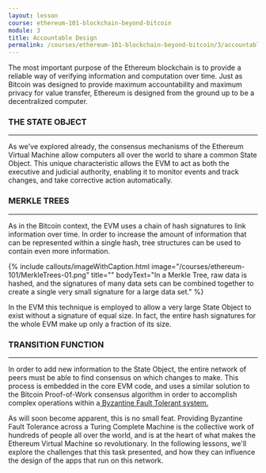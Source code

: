 ```yaml
---
layout: lesson
course: ethereum-101-blockchain-beyond-bitcoin
module: 3
title: Accountable Design
permalink: /courses/ethereum-101-blockchain-beyond-bitcoin/3/accountable-design/
---
```

<span class="openingParagraph">
The most important purpose of the Ethereum blockchain is to provide a reliable way of verifying information and computation over time. Just as Bitcoin was designed to provide maximum accountability and maximum privacy for value transfer, Ethereum is designed from the ground up to be a decentralized computer.</span>

<h3>THE STATE OBJECT</h3>

<hr />

<span style="font-weight: 400;">As we've explored already, the consensus mechanisms of the Ethereum Virtual Machine allow computers all over the world to share a common State Object. This unique characteristic allows the EVM to act as both the executive and judicial authority, enabling it to monitor events and track changes, and take corrective action automatically. </span>

<h3>MERKLE TREES</h3>

<hr />

<span style="font-weight: 400;">As in the Bitcoin context, the EVM uses a chain of hash signatures to link information over time. In order to increase the amount of information that can be represented within a single hash, tree structures can be used to contain even more information. </span>

{% include callouts/imageWithCaption.html
	image="/courses/ethereum-101/MerkleTrees-01.png"
	title=""
	bodyText="In a Merkle Tree, raw data is hashed, and the signatures of many data sets can be combined together to create a single very small signature for a large data set."
%}

<span style="font-weight: 400;">In the EVM this technique is employed to allow a very large State Object to exist without a signature of equal size. In fact, the entire hash signatures for the whole EVM make up only a fraction of its size. </span>

<h3>TRANSITION FUNCTION</h3>

<hr />

<span style="font-weight: 400;">In order to add new information to the State Object, the entire network of peers must be able to find consensus on which changes to make. This process is embedded in the core EVM code, and uses a similar solution to the Bitcoin Proof-of-Work consensus algorithm in order to accomplish complex operations within a</span><a href="https://docs.google.com/document/d/1QYr8pCIOhs9Lb7N1VUUlByFnYg1T6V7zuihBKb-f4lM/edit#byzantine-fault-tolerant"><span style="font-weight: 400;"> Byzantine Fault Tolerant system.</span></a><span style="font-weight: 400;"> </span>

<span style="font-weight: 400;">As will soon become apparent, this is no small feat. Providing Byzantine Fault Tolerance across a Turing Complete Machine is the collective work of hundreds of people all over the world, and is at the heart of what makes the Ethereum Virtual Machine so revolutionary. In the following lessons, we'll explore the challenges that this task presented, and how they can influence the design of the apps that run on this network. </span>
